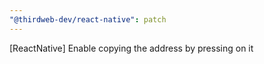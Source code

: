 ```yaml
---
"@thirdweb-dev/react-native": patch
---
```


[ReactNative] Enable copying the address by pressing on it
